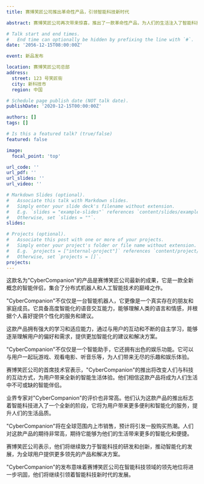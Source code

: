 ```yaml
---
title: 赛博笑匠公司推出革命性产品，引领智能科技新时代

abstract: 赛博笑匠公司再次带来惊喜，推出了一款革命性产品，为人们的生活注入了智能科技的新时代。

# Talk start and end times.
#   End time can optionally be hidden by prefixing the line with `#`.
date: '2056-12-15T08:00:00Z'

event: 新品发布

location: 赛博笑匠公司总部
address:
  street: 123 号笑匠街
  city: 新科技市
  region: 中国

# Schedule page publish date (NOT talk date).
publishDate: '2020-12-15T00:00:00Z'

authors: []
tags: []

# Is this a featured talk? (true/false)
featured: false

image:
  focal_point: 'top'

url_code: ''
url_pdf: ''
url_slides: ''
url_video: ''

# Markdown Slides (optional).
#   Associate this talk with Markdown slides.
#   Simply enter your slide deck's filename without extension.
#   E.g. `slides = "example-slides"` references `content/slides/example-slides.md`.
#   Otherwise, set `slides = ""`.
slides:

# Projects (optional).
#   Associate this post with one or more of your projects.
#   Simply enter your project's folder or file name without extension.
#   E.g. `projects = ["internal-project"]` references `content/project/deep-learning/index.md`.
#   Otherwise, set `projects = []`.
projects:
---
```


这款名为"CyberCompanion"的产品是赛博笑匠公司最新的成果，它是一款全新概念的智能伴侣，集合了分布式机器人和人工智能技术的巅峰之作。

"CyberCompanion"不仅仅是一台智能机器人，它更像是一个真实存在的朋友和家庭成员。它具备高度智能化的语音交互能力，能够理解人类的语言和情感，并根据个人喜好提供个性化的服务和建议。

这款产品拥有强大的学习和适应能力，通过与用户的互动和不断的自主学习，能够逐渐理解用户的偏好和需求，提供更加智能化的建议和解决方案。

"CyberCompanion"不仅仅是一个智能助手，它还拥有出色的娱乐功能。它可以与用户一起玩游戏、观看电影、听音乐等，为人们带来无尽的乐趣和娱乐体验。

赛博笑匠公司的首席技术官表示，"CyberCompanion"的推出将改变人们与科技的互动方式，为用户带来全新的智能生活体验。他们相信这款产品将成为人们生活中不可或缺的智能伴侣。

业界专家对"CyberCompanion"的评价也非常高。他们认为这款产品的推出标志着智能科技进入了一个全新的阶段，它将为用户带来更多便利和智能化的服务，提升人们的生活品质。

"CyberCompanion"将在全球范围内上市销售，预计将引发一股购买热潮。人们对这款产品的期待非常高，期待它能够为他们的生活带来更多的智能化和便捷。

赛博笑匠公司表示，他们将继续致力于智能科技的研发和创新，推动智能化的发展，为全球用户提供更多领先的产品和解决方案。

"CyberCompanion"的发布意味着赛博笑匠公司在智能科技领域的领先地位将进一步巩固，他们将继续引领着智能科技新时代的发展。
